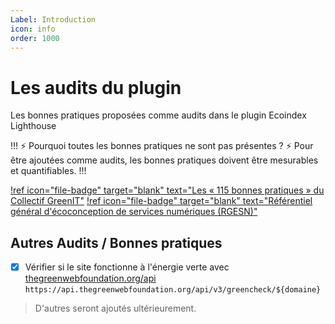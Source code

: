 ```yaml
---
Label: Introduction
icon: info
order: 1000
---
```


# Les audits du plugin

Les bonnes pratiques proposées comme audits dans le plugin Ecoindex Lighthouse

!!! :zap: Pourquoi toutes les bonnes pratiques ne sont pas présentes ? :zap:
Pour être ajoutées comme audits, les bonnes pratiques doivent être mesurables et quantifiables.
!!!

[!ref icon="file-badge" target="blank" text="Les « 115 bonnes pratiques » du Collectif GreenIT"](./01-bp-greenit.md)
[!ref icon="file-badge" target="blank" text="Référentiel général d'écoconception de services numériques (RGESN)"](./02-rgesn.md)

## Autres Audits / Bonnes pratiques

- [x] Vérifier si le site fonctionne à l'énergie verte avec [thegreenwebfoundation.org/api](https://developers.thegreenwebfoundation.org/api/greencheck/v3/check-single-domain/) `https://api.thegreenwebfoundation.org/api/v3/greencheck/${domaine}`

> D'autres seront ajoutés ultérieurement.
